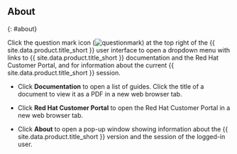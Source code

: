 ## About
{: #about}

Click the question mark icon (![questionmark](../images/questionmark.png)) at the top right of the {{ site.data.product.title_short }} user interface to open a dropdown menu with links to {{ site.data.product.title_short }} documentation and the Red Hat Customer Portal, and for information about the current {{ site.data.product.title_short }} session.

  - Click **Documentation** to open a list of guides. Click the title of a document to view it as a PDF in a new web browser tab.

  - Click **Red Hat Customer Portal** to open the Red Hat Customer Portal in a new web browser tab.

  - Click **About** to open a pop-up window showing information about the {{ site.data.product.title_short }} version and the session of the logged-in user.
